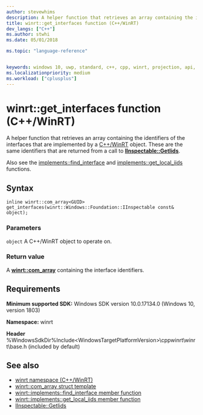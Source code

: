 ```yaml
---
author: stevewhims
description: A helper function that retrieves an array containing the identifiers of the interfaces that are implemented by a C++/WinRT object.
title: winrt::get_interfaces function (C++/WinRT)
dev_langs: ["C++"]
ms.author: stwhi
ms.date: 05/01/2018

ms.topic: "language-reference"


keywords: windows 10, uwp, standard, c++, cpp, winrt, projection, api, reference, interface, identifiers, IInspectable, GetIids
ms.localizationpriority: medium
ms.workload: ["cplusplus"]
---
```


# winrt::get_interfaces function (C++/WinRT)
A helper function that retrieves an array containing the identifiers of the interfaces that are implemented by a [C++/WinRT](/windows/uwp/cpp-and-winrt-apis/intro-to-using-cpp-with-winrt) object. These are the same identifiers that are returned from a call to [**IInspectable::GetIids**](https://msdn.microsoft.com/library/br205822).

Also see the [implements::find_interface](implements.md#implementsfindinterface-function) and [implements::get_local_iids](implements.md#implementsgetlocaliids-function) functions.

## Syntax
```cppwinrt
inline winrt::com_array<GUID> get_interfaces(winrt::Windows::Foundation::IInspectable const& object);
```

### Parameters
`object`
A C++/WinRT object to operate on.

### Return value 
A [**winrt::com_array**](com-array.md) containing the interface identifiers.

## Requirements
**Minimum supported SDK:** Windows SDK version 10.0.17134.0 (Windows 10, version 1803)

**Namespace:** winrt

**Header** %WindowsSdkDir%Include\<WindowsTargetPlatformVersion>\cppwinrt\winrt\base.h (included by default)

## See also 
* [winrt namespace (C++/WinRT)](winrt.md)
* [winrt::com_array struct template](com-ptr.md)
* [winrt::implements::find_interface member function](implements.md#implementsfindinterface-function)
* [winrt::implements::get_local_iids member function](implements.md#implementsgetlocaliids-function) 
* [IInspectable::GetIids](https://msdn.microsoft.com/library/br205822)
